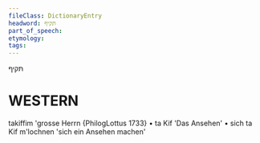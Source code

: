 ```yaml
---
fileClass: DictionaryEntry
headword: תּקיף
part_of_speech: 
etymology: 
tags: 
---
```

תּקיף

WESTERN
========

takiffim 'grosse Herrn {PhilogLottus 1733}
	•	ta Kif 'Das Ansehen'
	•	sich ta Kif m'lochnen 'sich ein Ansehen machen'